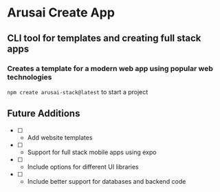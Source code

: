 # Arusai Create App

## CLI tool for templates and creating full stack apps

### Creates a template for a modern web app using popular web technologies

```npm create arusai-stack@latest``` to start a project 

## Future Additions

- [ ] - Add website templates
- [ ] - Support for full stack mobile apps using expo
- [ ] - Include options for different UI libraries
- [ ] - Include better support for databases and backend code
